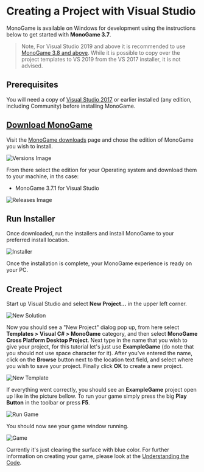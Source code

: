 # Creating a Project with Visual Studio

MonoGame is available on Windows for development using the instructions below to get started with **MonoGame 3.7**.

> Note, For Visual Studio 2019 and above it is recommended to use [MonoGame 3.8 and above](../3.8/1_creating_a_new_project_vs.md).  While it is possible to copy over the project templates to VS 2019 from the VS 2017 installer, it is not advised.

## Prerequisites

You will need a copy of [Visual Studio 2017](https://visualstudio.microsoft.com/downloads/) or earlier installed (any edition, including Community) before installing MonoGame.  

## [Download MonoGame](https://www.monogame.net/downloads/)

Visit the [MonoGame downloads](https://www.monogame.net/downloads/) page and chose the edition of MonoGame you wish to install.

![Versions Image](~/images/getting_started/1_MonoGameVersions.png)

From there select the edition for your Operating system and download them to your machine, in ths case:

* MonoGame 3.7.1 for Visual Studio

![Releases Image](~/images/getting_started/1_Installers_vs.png)

## Run Installer

Once downloaded, run the installers and install MonoGame to your preferred install location.

![Installer](~/images/getting_started/1_installer_vs.png)

Once the installation is complete, your MonoGame experience is ready on your PC.

## Create Project

Start up Visual Studio and select **New Project...** in the upper left corner.

![New Solution](~/images/getting_started/1_new_soulution_vs.png)

Now you should see a "New Project" dialog pop up, from here select **Templates > Visual C# > MonoGame** category, and then select **MonoGame Cross Platform Desktop Project**. Next type in the name that you wish to give your project, for this tutorial let's just use **ExampleGame** (do note that you should not use space character for it). After you've entered the name, click on the **Browse** button next to the location text field, and select where you wish to save your project. Finally click **OK** to create a new project.

![New Template](~/images/getting_started/1_template_dialog_vs.png)

If everything went correctly, you should see an **ExampleGame** project open up like in the picture bellow. To run your game simply press the big **Play Button** in the toolbar or press **F5**.

![Run Game](~/images/getting_started/1_run_game_vs.png)

You should now see your game window running.

![Game](~/images/getting_started/1_game_vs.png)

Currently it's just clearing the surface with blue color. For further information on creating your game, please look at the [Understanding the Code](2_understanding_the_code.md).
